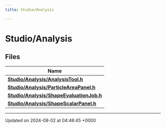 ```yaml
---
title: Studio/Analysis

---
```


# Studio/Analysis



## Files

| Name           |
| -------------- |
| **[Studio/Analysis/AnalysisTool.h](../Files/AnalysisTool_8h.md#file-analysistool.h)**  |
| **[Studio/Analysis/ParticleAreaPanel.h](../Files/ParticleAreaPanel_8h.md#file-particleareapanel.h)**  |
| **[Studio/Analysis/ShapeEvaluationJob.h](../Files/ShapeEvaluationJob_8h.md#file-shapeevaluationjob.h)**  |
| **[Studio/Analysis/ShapeScalarPanel.h](../Files/ShapeScalarPanel_8h.md#file-shapescalarpanel.h)**  |






-------------------------------

Updated on 2024-08-02 at 04:46:45 +0000
